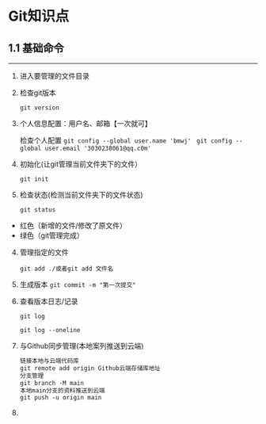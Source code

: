 # Git知识点

## 1.1 基础命令

---

1. 进入要管理的文件目录
2. 检查git版本

   `git version`
3. 个人信息配置：用户名、邮箱【一次就可】

   检查个人配置
   `git config --global user.name 'bmwj' `
   `git config --global user.email '3030238061@qq.c0m'`
4. 初始化(让git管理当前文件夹下的文件）

   `git init`
5. 检查状态(检测当前文件夹下的文件状态)

   `git status`

* 红色（新增的文件/修改了原文件）
* 绿色（git管理完成）

4. 管理指定的文件

   `git add ./或者git add 文件名`
5. 生成版本
   `git commit -m "第一次提交"`
6. 查看版本日志/记录

   `git log`

   `git log --oneline`
7. 与Github同步管理(本地案列推送到云端)

   ```markdown
   链接本地与云端代码库
   git remote add origin Github云端存储库地址
   分支管理
   git branch -M main
   本地main分支的资料推送到云端
   git push -u origin main
   ```
8.
